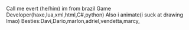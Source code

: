 Call me evert (he/him)
im from brazil
Game Developer(haxe,lua,xml,html,C#,python)
Also i animate(i suck at drawing lmao)
Besties:Davi,Dario,marlon,adriel,vendetta,marcy,
